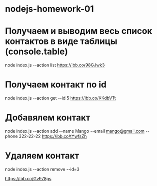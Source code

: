 # nodejs-homework-01

# Получаем и выводим весь список контактов в виде таблицы (console.table)

node index.js --action list
https://ibb.co/98GJwk3

# Получаем контакт по id

node index.js --action get --id 5
https://ibb.co/KKdbVTt

# Добавялем контакт

node index.js --action add --name Mango --email mango@gmail.com --phone 322-22-22
https://ibb.co/tYwfsZh

# Удаляем контакт

node index.js --action remove --id=3

https://ibb.co/Gv978gs

